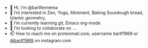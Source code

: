 - 👋 Hi, I’m @bartfennema
- 👀 I’m interested in Zen, Yoga, Allotment, Baking Sourdough bread, Islamic geometry,
- 🌱 I’m currently learning git, Emacs org-mode
- 💞️ I’m looking to collaborate on ...
- 📫 How to reach me on protonmail.com, username bartf1969 or [@bartf1969](https://www.instagram.com/bartf1969/) on instagram.com

<!---
bartfennema/bartfennema is a ✨ special ✨ repository because its `README.md` (this file) appears on your GitHub profile.
You can click the Preview link to take a look at your changes.
--->
